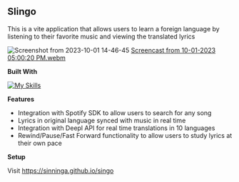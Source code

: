 **Slingo** 
-
This is a vite application that allows users to learn a foreign language by listening to their favorite music and viewing the translated lyrics

![Screenshot from 2023-10-01 14-46-45](https://github.com/sinninga/singo/assets/36636887/ddf9511e-0fd7-48b8-881d-b8aea9f29828)
[Screencast from 10-01-2023 05:00:20 PM.webm](https://github.com/sinninga/singo/assets/36636887/64e0defb-a01e-4252-9495-d3ebe0c242d4)

**Built With**

[![My Skills](https://skillicons.dev/icons?i=react,js,html,css,nodejs)](https://skillicons.dev)

**Features**

* Integration with Spotify SDK to allow users to search for any song
* Lyrics in original language synced with music in real time
* Integration with Deepl API for real time translations in 10 languages
* Rewind/Pause/Fast Forward functionality to allow users to study lyrics at their own pace

**Setup**

Visit https://sinninga.github.io/singo
